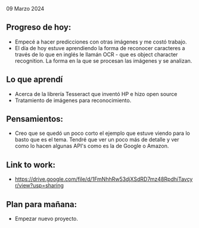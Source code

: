 09 Marzo 2024

## Progreso de hoy:
- Empecé a hacer predicciones con otras imágenes y me costó trabajo.
- El día de hoy estuve aprendiendo la forma de reconocer caracteres a través de lo que en inglés le llamán OCR - que es object character recognition. La forma en la que se procesan las imágenes y se analizan.
## Lo que aprendí 
- Acerca de la librería Tesseract que inventó HP e hizo open source
- Tratamiento de imágenes para reconocimiento. 
## **Pensamientos**:
- Creo que se quedó un poco corto el ejemplo que estuve viendo para lo basto que es el tema. Tendré que ver un poco más de detalle y ver como lo hacen algunas API's como es la de Google o Amazon. 
## Link to work: 
- https://drive.google.com/file/d/1FmNhhRw53djXSdRD7mz48RpdhiTavcyr/view?usp=sharing 
## Plan para mañana: 
- Empezar nuevo proyecto.
